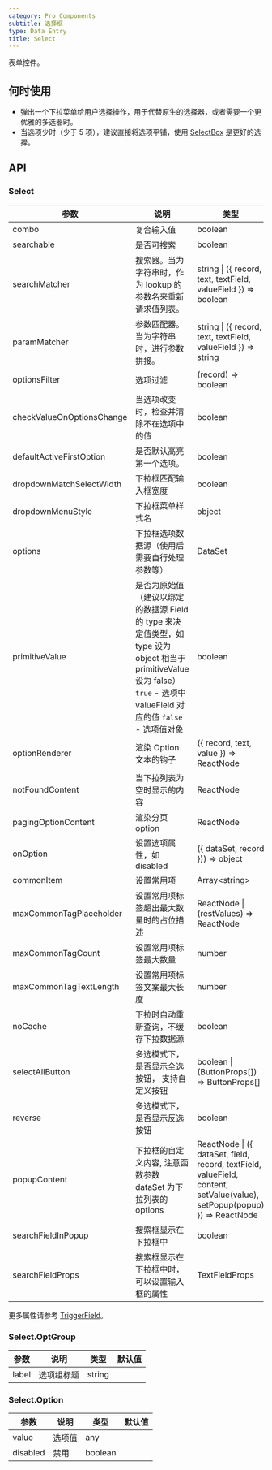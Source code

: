 ```yaml
---
category: Pro Components
subtitle: 选择框
type: Data Entry
title: Select
---
```


表单控件。

## 何时使用

- 弹出一个下拉菜单给用户选择操作，用于代替原生的选择器，或者需要一个更优雅的多选器时。
- 当选项少时（少于 5 项），建议直接将选项平铺，使用 [SelectBox](/components-pro/select-box) 是更好的选择。

## API

### Select

| 参数 | 说明 | 类型 | 默认值 |
| --- | --- | --- | --- |
| combo | 复合输入值 | boolean | false |
| searchable | 是否可搜索 | boolean | false |
| searchMatcher | 搜索器。当为字符串时，作为 lookup 的参数名来重新请求值列表。 | string \| ({ record, text, textField, valueField }) => boolean | ({ record, text, textField }) => record.get(textField) && record.get(textField).indexOf(text) !== -1 |
| paramMatcher | 参数匹配器。当为字符串时，进行参数拼接。 | string \| ({ record, text, textField, valueField }) => string | |
| optionsFilter | 选项过滤 | (record) => boolean |  |
| checkValueOnOptionsChange | 当选项改变时，检查并清除不在选项中的值 | boolean | true |
| defaultActiveFirstOption | 是否默认高亮第一个选项。 | boolean | true |
| dropdownMatchSelectWidth | 下拉框匹配输入框宽度 | boolean | true |
| dropdownMenuStyle | 下拉框菜单样式名 | object |  |
| options | 下拉框选项数据源（使用后需要自行处理参数等） | DataSet |  |
| primitiveValue | 是否为原始值（建议以绑定的数据源 Field 的 type 来决定值类型，如 type 设为 object 相当于 primitiveValue 设为 false）`true` - 选项中 valueField 对应的值 `false` - 选项值对象 | boolean |  |
| optionRenderer | 渲染 Option 文本的钩子 | ({ record, text, value }) => ReactNode |  |
| notFoundContent | 当下拉列表为空时显示的内容 | ReactNode |  |
| pagingOptionContent | 渲染分页 option | ReactNode | |
| onOption | 设置选项属性，如 disabled | ({ dataSet, record })) => object |  |
| commonItem | 设置常用项 | Array&lt;string&gt;  | undefined |
| maxCommonTagPlaceholder | 设置常用项标签超出最大数量时的占位描述 | ReactNode \| (restValues) => ReactNode |  |
| maxCommonTagCount | 设置常用项标签最大数量 | number |  |
| maxCommonTagTextLength | 设置常用项标签文案最大长度 | number |  |
| noCache    | 下拉时自动重新查询，不缓存下拉数据源                                   | boolean |   |
| selectAllButton | 多选模式下，是否显示全选按钮， 支持自定义按钮  | boolean \| (ButtonProps[]) => ButtonProps[] | true  |
| reverse | 多选模式下，是否显示反选按钮 | boolean | false  |
| popupContent | 下拉框的自定义内容, 注意函数参数 dataSet 为下拉列表的 options  | ReactNode \| ({ dataSet, field, record, textField, valueField, content, setValue(value), setPopup(popup) }) => ReactNode |  |
| searchFieldInPopup | 搜索框显示在下拉框中  | boolean |  |
| searchFieldProps | 搜索框显示在下拉框中时，可以设置输入框的属性  | TextFieldProps |  |

更多属性请参考 [TriggerField](/components-pro/trigger-field/#TriggerField)。

### Select.OptGroup

| 参数  | 说明       | 类型   | 默认值 |
| ----- | ---------- | ------ | ------ |
| label | 选项组标题 | string |        |

### Select.Option

| 参数     | 说明   | 类型    | 默认值 |
| -------- | ------ | ------- | ------ |
| value    | 选项值 | any     |
| disabled | 禁用   | boolean |        |  |

<style>
.code-box-demo .c7n-pro-select-wrapper {
  margin-bottom: .1rem;
}
</style>
